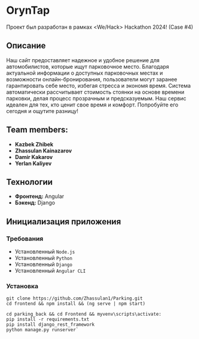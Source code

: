 # OrynTap

Проект был разработан в рамках <We/Hack> Hackathon 2024! (Case #4)

## Описание

Наш сайт предоставляет надежное и удобное решение для автомобилистов, которые ищут парковочное место. 
Благодаря актуальной информации о доступных парковочных местах и возможности онлайн-бронирования, пользователи могут заранее гарантировать себе место, 
избегая стресса и экономя время. Система автоматически рассчитывает стоимость стоянки на основе времени парковки, делая процесс прозрачным и предсказуемым. 
Наш сервис идеален для тех, кто ценит свое время и комфорт. Попробуйте его сегодня и ощутите разницу!

## Team members:

- **Kazbek Zhibek**
- **Zhassulan Kainazarov**
- **Damir Kakarov**
- **Yerlan Kaliyev**

## Технологии

- **Фронтенд:** Angular
- **Бэкенд:** Django

## Инициализация приложения

### Требования
* Установленный `Node.js`
* Установленный `Python`
* Установленный `Django`
* Установленный `Angular CLI`

### Установка

```
git clone https://github.com/Zhassulan1/Parking.git
cd frontend && npm install && (ng serve | npm start)

cd parking_back && cd Frontend && myvenv\scripts\activate:  
pip install -r requirements.txt  
pip install django_rest_framework
python manage.py runserver`
````
